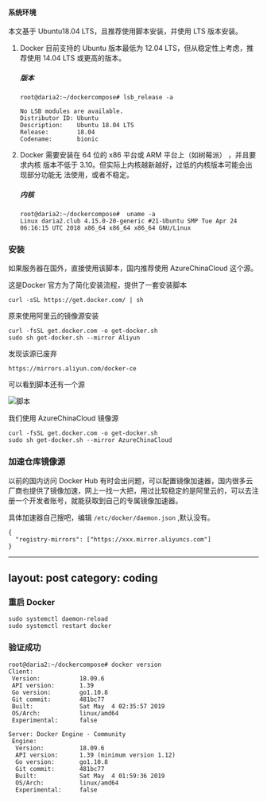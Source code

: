 

#### 系统环境

本文基于 Ubuntu18.04 LTS，且推荐使用脚本安装，并使用 LTS 版本安装。

1. Docker 目前支持的 Ubuntu 版本最低为 12.04 LTS，但从稳定性上考虑，推荐使用 14.04 LTS 或更高的版本。

   ##### 版本

   ```shell
   root@daria2:~/dockercompose# lsb_release -a
   
   No LSB modules are available.
   Distributor ID: Ubuntu
   Description:    Ubuntu 18.04 LTS
   Release:        18.04
   Codename:       bionic
   ```

1. Docker 需要安装在 64 位的 x86 平台或 ARM 平台上（如树莓派） ，并且要求内核 版本不低于 3.10。但实际上内核越新越好，过低的内核版本可能会出现部分功能无 法使用，或者不稳定。

   ##### 内核

   ```shell
   root@daria2:~/dockercompose#  uname -a
   Linux daria2.club 4.15.0-20-generic #21-Ubuntu SMP Tue Apr 24 06:16:15 UTC 2018 x86_64 x86_64 x86_64 GNU/Linux
   ```

### 安装

如果服务器在国外，直接使用该脚本，国内推荐使用 AzureChinaCloud 这个源。

这是Docker 官方为了简化安装流程，提供了一套安装脚本

```shell
curl -sSL https://get.docker.com/ | sh
```

原来使用阿里云的镜像源安装

```shell
curl -fsSL get.docker.com -o get-docker.sh
sudo sh get-docker.sh --mirror Aliyun
```

发现该源已废弃

```shell
https://mirrors.aliyun.com/docker-ce
```

可以看到脚本还有一个源

![脚本](https://i.loli.net/2019/07/10/5d258b976bdd269671.png)


我们使用 AzureChinaCloud 镜像源

```shell
curl -fsSL get.docker.com -o get-docker.sh
sudo sh get-docker.sh --mirror AzureChinaCloud
```


### 加速仓库镜像源

以前的国内访问 Docker Hub 有时会出问题，可以配置镜像加速器，国内很多云厂商也提供了镜像加速，网上一找一大把，用过比较稳定的是阿里云的，可以去注册一个开发者账号，就能获取到自己的专属镜像加速器。

具体加速器自己搜吧，编辑 `/etc/docker/daemon.json` ,默认没有。

```shell
{
  "registry-mirrors": ["https://xxx.mirror.aliyuncs.com"]
}
```


---
layout: post
category: coding
---


### 重启 Docker 

```shell
sudo systemctl daemon-reload
sudo systemctl restart docker
```




### 验证成功

```shell
root@daria2:~/dockercompose# docker version
Client:
 Version:           18.09.6
 API version:       1.39
 Go version:        go1.10.8
 Git commit:        481bc77
 Built:             Sat May  4 02:35:57 2019
 OS/Arch:           linux/amd64
 Experimental:      false

Server: Docker Engine - Community
 Engine:
  Version:          18.09.6
  API version:      1.39 (minimum version 1.12)
  Go version:       go1.10.8
  Git commit:       481bc77
  Built:            Sat May  4 01:59:36 2019
  OS/Arch:          linux/amd64
  Experimental:     false

```